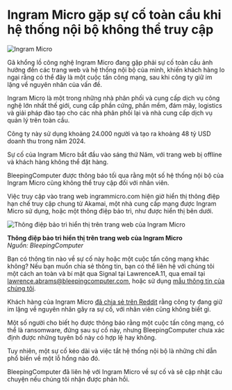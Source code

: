 # Ingram Micro gặp sự cố toàn cầu khi hệ thống nội bộ không thể truy cập

![Ingram Micro](https://www.bleepstatic.com/content/hl-images/2025/07/04/ingram-micro-hq.jpg)

Gã khổng lồ công nghệ Ingram Micro đang gặp phải sự cố toàn cầu ảnh hưởng đến các trang web và hệ thống nội bộ của mình, khiến khách hàng lo ngại rằng có thể đây là một cuộc tấn công mạng, sau khi công ty giữ im lặng về nguyên nhân của vấn đề.

Ingram Micro là một trong những nhà phân phối và cung cấp dịch vụ công nghệ lớn nhất thế giới, cung cấp phần cứng, phần mềm, đám mây, logistics và giải pháp đào tạo cho các nhà phân phối lại và nhà cung cấp dịch vụ quản lý trên toàn cầu.

Công ty này sử dụng khoảng 24.000 người và tạo ra khoảng 48 tỷ USD doanh thu trong năm 2024.

Sự cố của Ingram Micro bắt đầu vào sáng thứ Năm, với trang web bị offline và khách hàng không thể đặt hàng.

BleepingComputer được thông báo tối qua rằng một số hệ thống nội bộ của Ingram Micro cũng không thể truy cập đối với nhân viên.

Việc truy cập vào trang web ingrammicro.com hiện giờ hiển thị thông điệp hạn chế truy cập chung từ Akamai, một nhà cung cấp mạng được Ingram Micro sử dụng, hoặc một thông điệp bảo trì, như được hiển thị bên dưới.

![Thông điệp bảo trì hiển thị trên trang web của Ingram Micro](https://www.bleepstatic.com/images/news/security/i/ingram-micro/ingram-micro-maintanance-message.jpg)

**Thông điệp bảo trì hiển thị trên trang web của Ingram Micro**  
_Nguồn: BleepingComputer_

Bạn có thông tin nào về sự cố này hoặc một cuộc tấn công mạng khác không? Nếu bạn muốn chia sẻ thông tin, bạn có thể liên hệ với chúng tôi một cách an toàn và bí mật qua Signal tại LawrenceA.11, qua email tại lawrence.abrams@bleepingcomputer.com, hoặc sử dụng [mẫu thông tin của chúng tôi](https://www.bleepingcomputer.com/news-tip/).

Khách hàng của Ingram Micro [đã chia sẻ trên Reddit](https://www.reddit.com/r/msp/comments/1lqyayw/ingram%5Fmicro%5Fdown/) rằng công ty đang giữ im lặng về nguyên nhân gây ra sự cố, với nhân viên cũng không biết gì.

Một số người cho biết họ được thông báo rằng một cuộc tấn công mạng, có thể là ransomware, đứng sau sự cố này, nhưng BleepingComputer chưa xác định được những tuyên bố này có hợp lệ hay không.

Tuy nhiên, một sự cố kéo dài và việc tắt hệ thống nội bộ là những chỉ dẫn phổ biến về một lỗ hổng nào đó.

BleepingComputer đã liên hệ với Ingram Micro về sự cố và sẽ cập nhật câu chuyện nếu chúng tôi nhận được phản hồi.